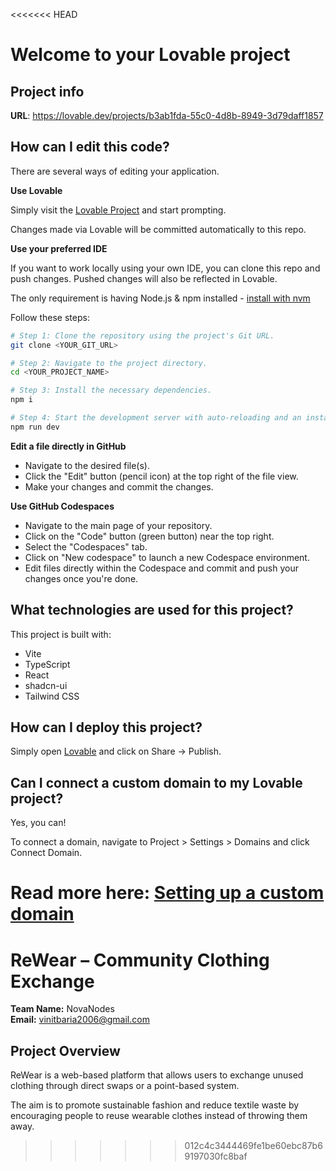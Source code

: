 <<<<<<< HEAD
# Welcome to your Lovable project

## Project info

**URL**: https://lovable.dev/projects/b3ab1fda-55c0-4d8b-8949-3d79daff1857

## How can I edit this code?

There are several ways of editing your application.

**Use Lovable**

Simply visit the [Lovable Project](https://lovable.dev/projects/b3ab1fda-55c0-4d8b-8949-3d79daff1857) and start prompting.

Changes made via Lovable will be committed automatically to this repo.

**Use your preferred IDE**

If you want to work locally using your own IDE, you can clone this repo and push changes. Pushed changes will also be reflected in Lovable.

The only requirement is having Node.js & npm installed - [install with nvm](https://github.com/nvm-sh/nvm#installing-and-updating)

Follow these steps:

```sh
# Step 1: Clone the repository using the project's Git URL.
git clone <YOUR_GIT_URL>

# Step 2: Navigate to the project directory.
cd <YOUR_PROJECT_NAME>

# Step 3: Install the necessary dependencies.
npm i

# Step 4: Start the development server with auto-reloading and an instant preview.
npm run dev
```

**Edit a file directly in GitHub**

- Navigate to the desired file(s).
- Click the "Edit" button (pencil icon) at the top right of the file view.
- Make your changes and commit the changes.

**Use GitHub Codespaces**

- Navigate to the main page of your repository.
- Click on the "Code" button (green button) near the top right.
- Select the "Codespaces" tab.
- Click on "New codespace" to launch a new Codespace environment.
- Edit files directly within the Codespace and commit and push your changes once you're done.

## What technologies are used for this project?

This project is built with:

- Vite
- TypeScript
- React
- shadcn-ui
- Tailwind CSS

## How can I deploy this project?

Simply open [Lovable](https://lovable.dev/projects/b3ab1fda-55c0-4d8b-8949-3d79daff1857) and click on Share -> Publish.

## Can I connect a custom domain to my Lovable project?

Yes, you can!

To connect a domain, navigate to Project > Settings > Domains and click Connect Domain.

Read more here: [Setting up a custom domain](https://docs.lovable.dev/tips-tricks/custom-domain#step-by-step-guide)
=======
# ReWear – Community Clothing Exchange

**Team Name:** NovaNodes  
**Email:** vinitbaria2006@gmail.com  

## Project Overview

ReWear is a web-based platform that allows users to exchange unused clothing through direct swaps or a point-based system. 

The aim is to promote sustainable fashion and reduce textile waste by encouraging people to reuse wearable clothes instead of throwing them away.
>>>>>>> 012c4c3444469fe1be60ebc87b69197030fc8baf
